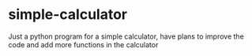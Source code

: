 # simple-calculator
Just a python program for a simple calculator, have plans to improve the code and add more functions in the calculator
